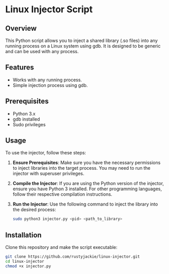 # Linux Injector Script

## Overview

This Python script allows you to inject a shared library (.so files) into any running process on a Linux system using gdb. It is designed to be generic and can be used with any process.

## Features

- Works with any running process.
- Simple injection process using gdb.

## Prerequisites

- Python 3.x
- gdb installed
- Sudo privileges

## Usage

To use the injector, follow these steps:

1. **Ensure Prerequisites**: Make sure you have the necessary permissions to inject libraries into the target process. You may need to run the injector with superuser privileges.

2. **Compile the Injector**: If you are using the Python version of the injector, ensure you have Python 3 installed. For other programming languages, follow their respective compilation instructions.

3. **Run the Injector**: Use the following command to inject the library into the desired process:
   ```bash
   sudo python3 injector.py <pid> <path_to_library>

## Installation

Clone this repository and make the script executable:

```bash
git clone https://github.com/rustyjackie/linux-injector.git
cd linux-injector
chmod +x injector.py

